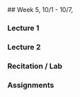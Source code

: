 <div class="week">

<div class="week_heading" markdown="1">
## Week 5, 10/1 - 10/7,  
</div>

<div class="column_materials"  markdown="1">

### Lecture 1

### Lecture 2

### Recitation / Lab

</div>

<div class="column_assign"  markdown="1">

### Assignments

</div>
</div>
